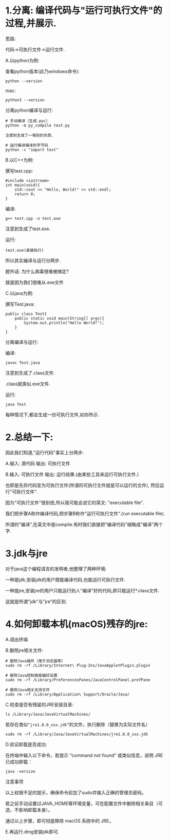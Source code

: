 # 1.分离: 编译代码与"运行可执行文件"的过程,并展示.

思路:

代码&rarr;可执行文件&rarr;运行文件.

A.以python为例:

查看python版本(此乃windows命令):

```
python --version
```

mac:

```
python3 --version
```



分离python编译与运行:

```
# 手动编译（生成.pyc）
python -m py_compile test.py

注意到生成了一堆别的东西.

# 运行编译编译的字节码
python -c "import test"
```





B.以C++为例:

撰写test.cpp:

```
#include <iostream>
int main(void){
    std::cout << "Hello, World!" << std::endl;
    return 0;
}
```

编译:

```
g++ test.cpp -o test.exe
```

注意到生成了test.exe.

运行:

```
test.exe(直接执行)
```

所以其实编译与运行分两步.



题外话: 为什么病毒很难被搞定?

就是因为我们很难从.exe文件



C.以java为例:

撰写Test.java:

```
public class Test{
	public static void main(String[] args){
		System.out.println("Hello World!");
	}
}
```

分离编译与运行:

编译:

```
javac Test.java
```

注意到生成了.class文件.



.class就类似.exe文件.



运行:

```
java Test
```



每种情况下,都会生成一份可执行文件,如你所示.







# 2.总结一下:

因此我们知道,"运行代码"事实上分两步:

A.输入: 源代码 输出: 可执行文件

B.输入: 可执行文件 输出: 运行结果.(由某些工具来运行可执行文件.)

也即是先将代码变为可执行文件(所谓的可执行文件就是可以运行的文件), 然后运行"可执行文件".

因为"可执行文件"很别扭,所以我可能会说它的英文: "executable file".



我们把步骤A称作编译代码,把步骤B称作"运行可执行文件".(run executable file).

所谓的"编译",在英文中是compile.有时我们直接把"编译代码"缩略成"编译"两个字.





# 3.jdk与jre

对于java这个编程语言的发明者,他整理了两种环境:

一种是jdk,安装jdk的用户既能编译代码,也能运行可执行文件.

一种是jre,安装jre的用户只能运行别人"编译"好的代码,即只能运行*.class文件.

这就是所谓"jdk"与"jre"的区别.



# 4.如何卸载本机(macOS)残存的jre:

A.调出终端

B.删除jre相关文件:

```
# 删除Java插件（用于浏览器等）
sudo rm -rf /Library/Internet\ Plug-Ins/JavaAppletPlugin.plugin

# 删除Java控制面板偏好设置
sudo rm -rf /Library/PreferencesPanes/JavaControlPanel.prefPane

# 删除Java相关支持文件
sudo rm -rf /Library/Application\ Support/Oracle/Java/
```

C.检查是否有残留的JRE安装目录:

```
ls /Library/Java/JavaVirtualMachines/
```

若存在类似`“jre1.8.0_xxx.jdk”`的文件，执行删除（替换为实际文件名）

```
sudo rm -rf /Library/Java/JavaVirtualMachines/jre1.8.0_xxx.jdk
```

D.验证卸载是否成功:

在终端中输入以下命令，若提示 “command not found” 或类似信息，说明 JRE 已成功卸载：

```
java -version
```

注意事项

以上权限不足的提示，确保命令前加了sudo并输入正确的管理员密码。

若之前手动设置过JAVA_HOME等环境变量，可在配置文件中删除相关条目（可选，不影响卸载本身）。

通过以上步骤，即可彻底移除 macOS 系统中的 JRE。

E.再运行.dmg安装jdk即可.